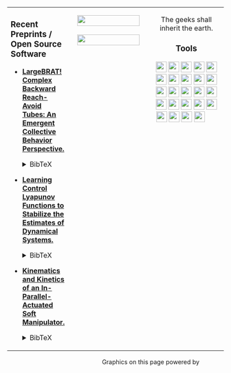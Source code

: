 <table cellspacing="0" cellpadding="0"><tr><td valign="top">

### Recent Preprints / Open Source Software

- [**LargeBRAT! Complex Backward Reach-Avoid Tubes: An Emergent Collective Behavior Perspective.**](https://github.com/robotsorcerer/largeBRAT)<details><summary>BibTeX</summary><pre>
@article{LearnCLFs,
title   = {LargeBRAT! Complex Backward Reach-Avoid Tubes: An Emergent Collective Behavior Perspective.},
author  = {Ogunmolu, Olalekan},
journal = {Algorithm Foundations of Robotics, XV},
year    = {2022},
}</pre></details>

- [**Learning Control Lyapunov Functions to Stabilize the Estimates of Dynamical Systems.**](https://github.com/robotsorcerer/LyapunovLearner)<details><summary>BibTeX</summary><pre>
@article{LearnCLFs,
title   = {Learning Control Lyapunov Functions to Stabilize the Estimates of Dynamical Systems.},
author  = {Ogunmolu, Olalekan and Thompson, Rachael Skye and Pérez-Dattari, Rodrigo},
journal = {Open-Source Contribution},
year    = {2021},
}</pre></details>

- [**Kinematics and Kinetics of an In-Parallel-Actuated Soft Manipulator.**](http://scriptedonachip.com/downloads/Papers/kinecontrol.pdf)<details><summary>BibTeX</summary><pre>
@article{KinematicsKinetics,
title   = {Kinematics and Kinetics of an In-Parallel-Actuated Soft Manipulator.},
author  = {Ogunmolu, Olalekan},
journal = {Technical Report, Perelman School of Medicine, University of Pennsylvania},
year    = {2021},
}</pre></details>

<!-- - [**Recent Trends in Robotic Frameless and Maskless Patient Motion Compensation in External Beam Radiation Therapy.**]()<details><summary>BibTeX</summary><pre>
@article{TrendSRS,
title   = {Recent Trends in Robot-based Frameless and Maskless Patient Motion Compensation in External Beam Radiation Therapy.},
author  = {Ogunmolu, Olalekan and Wiersma, Rodney},
journal = {Perelman School of Medicine, University of Pennsylvania},
year    = {2021},
}</pre></details> -->

</td><td align="center" valign="top" width="180">

<p align="center">
    <a href="https://www.linkedin.com/in/robotsorcerer"><img src="https://img.shields.io/badge/LinkedIn%20Profile-0077B5.svg?style=flat-square&logo=linkedin&logoColor=white" height="25" width="145"/></a>
    <br></br>
    <a href="mailto:patlekno@icloud.com"><img src="https://img.shields.io/badge/Contact%20(Email)-D14836.svg?style=flat-square&logo=gmail&logoColor=white" height="25" width="145"/></a>
</p>

</td><td align="center" valign="top" width="190">


The geeks shall inherit the earth.


### Tools

<p align="center">
    <a href="http://www.open-std.org/jtc1/sc22/wg21/docs/papers/2013/n3690.pdf"><img src="https://img.shields.io/badge/-3776AB.svg?style=flat-square&logo=C&logoColor=white&logoWidth=0" height="25"/></a>
    <a href="http://wiki.ros.org"><img src="https://img.shields.io/badge/-3776AB.svg?style=flat-square&logo=ros&logoColor=white&logoWidth=0" height="25"/></a>
    <a href="https://www.python.org/"><img src="https://img.shields.io/badge/-3776AB.svg?style=flat-square&logo=python&logoColor=white&logoWidth=0" height="25"/></a>
    <a href="https://en.wikipedia.org/wiki/Unix_shell"><img src="https://img.shields.io/badge/-4EAA25.svg?style=flat-square&logo=gnu-bash&logoColor=white" height="25"/></a>
    <a href="https://www.latex-project.org/"><img src="https://img.shields.io/badge/-008080.svg?style=flat-square&logo=latex&logoColor=white" height="25"/></a>
    <a href="https://guides.github.com/features/mastering-markdown/"><img src="https://img.shields.io/badge/-000000.svg?style=flat-square&logo=markdown&logoColor=white" height="25"/></a>
    <a href="https://git-scm.com/"><img src="https://img.shields.io/badge/-F05032.svg?style=flat-square&logo=git&logoColor=white" height="25"/></a>
    <a href="https://github.com/"><img src="https://img.shields.io/badge/-181717.svg?style=flat-square&logo=github&logoColor=white" height="25"/></a>
    <a href="https://zoom.us"><img src="https://img.shields.io/badge/-2D8CFF.svg?style=flat-square&logo=zoom&logoColor=white" height="25"/></a>
    <a href="https://atom.io/"><img src="https://img.shields.io/badge/-66595C.svg?style=flat-square&logo=atom&logoColor=white" height="25"/></a>
    <a href="https://jupyter.org/"><img src="https://img.shields.io/badge/-F37626.svg?style=flat-square&logo=jupyter&logoColor=white" height="25"/></a>
    <a href="https://www.overleaf.com/"><img src="https://img.shields.io/badge/-47A141.svg?style=flat-square&logo=overleaf&logoColor=white" height="25"/></a>
    <a href="https://www.microsoft.com/en-us/microsoft-365/powerpoint"><img src="https://img.shields.io/badge/-B7472A.svg?style=flat-square&logo=microsoft-powerpoint&logoColor=white" height="25"/></a>
    <a href="https://www.apple.com/"><img src="https://img.shields.io/badge/-999999.svg?style=flat-square&logo=apple&logoColor=white" height="25"/></a>
    <a href="https://www.linux.org/"><img src="https://img.shields.io/badge/-FCC624.svg?style=flat-square&logo=linux&logoColor=black" height="25"/></a>
    <!-- <a href="https://brave.com/"><img src="https://img.shields.io/badge/-FB542B.svg?style=flat-square&logo=brave&logoColor=white" height="25"/></a> -->
    <a href="https://www.google.com/chrome/"><img src="https://img.shields.io/badge/-4285F4.svg?style=flat-square&logo=google-chrome&logoColor=white" height="25"/></a>
    <a href="https://www.apple.com/safari/"><img src="https://img.shields.io/badge/-000000.svg?style=flat-square&logo=safari&logoColor=white" height="25"/></a>
    <!-- <a href="https://github.com/features/actions"><img src="https://img.shields.io/badge/-2088FF.svg?style=flat-square&logo=github-actions&logoColor=white" height="25"/></a> -->
    <a href="https://stackexchange.com/"><img src="https://img.shields.io/badge/-1E5397.svg?style=flat-square&logo=stack-exchange&logoColor=white" height="25"/></a>
    <a href="https://stackoverflow.com/"><img src="https://img.shields.io/badge/-FE7A16.svg?style=flat-square&logo=stack-overflow&logoColor=white" height="25"/></a>
    <a href="https://www.anaconda.com/"><img src="https://img.shields.io/badge/-42B029.svg?&style=flat-square&logo=anaconda&logoColor=white" height="25"/></a>
    <a href="https://pandas.pydata.org/"><img src="https://img.shields.io/badge/-150458.svg?style=flat-square&logo=pandas&logoColor=white" height="25"/></a>
    <a href="https://numpy.org/"><img src="https://raw.githubusercontent.com/numpy/numpy/master/branding/logo/logomark/numpylogoicon.svg" height="25"/></a>
    <a href="https://scipy.org/"><img src="https://www.scipy.org/_static/images/scipy_med.png" height="25"/></a>
    <a href="https://matplotlib.org/"><img src="https://github.com/shanemcq18/shanemcq18/raw/main/img/matplotlib-logo.svg" height="25"/></a>
    <a href="https://scikit-learn.org/stable/"><img src="https://github.com/scikit-learn/scikit-learn/raw/master/doc/images/scikit-learn-logo-notext.png" height="13" width="23"/></a>
</p>

</td></tr></table>

<p align="right">
    Graphics on this page powered by
    <a href="https://bfy.tw/Ox8q"><img src="https://img.shields.io/badge/Google%20Search-4285F4.svg?style=flat-square&logo=google&logoColor=white" height="15"/></a>
    <a href="https://shields.io/"><img src="https://img.shields.io/badge/Shields-IO-green.svg?style=flat-square&logo=none" height="15"/></a>
    <a href="https://simpleicons.org/"><img src="https://img.shields.io/badge/Simple%20Icons-111111.svg?style=flat-square&logo=simple-icons&logoColor=white" height="15"/></a>
</p>
